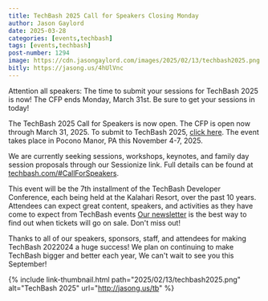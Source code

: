 ```yaml
---
title: TechBash 2025 Call for Speakers Closing Monday
author: Jason Gaylord
date: 2025-03-28
categories: [events,techbash]
tags: [events,techbash]
post-number: 1294
image: https://cdn.jasongaylord.com/images/2025/02/13/techbash2025.png
bitly: https://jasong.us/4hUlVnc
---
```


Attention all speakers: The time to submit your sessions for TechBash 2025 is now! The CFP ends Monday, March 31st. Be sure to get your sessions in today!

The TechBash 2025 Call for Speakers is now open. The CFP is open now through March 31, 2025. To submit to TechBash 2025, [click here](https://jasong.us/tb2025cfp). The event takes place in Pocono Manor, PA this November 4-7, 2025.

We are currently seeking sessions, workshops, keynotes, and family day session proposals through our Sessionize link. Full details can be found at [techbash.com/#CallForSpeakers](https://jasong.us/tbcfp). 

This event will be the 7th installment of the TechBash Developer Conference, each being held at the Kalahari Resort, over the past 10 years. Attendees can expect great content, speakers, and activities as they have come to expect from TechBash events [Our newsletter](https://jasong.us/3rXsRHP) is the best way to find out when tickets will go on sale. Don't miss out!

Thanks to all of our speakers, sponsors, staff, and attendees for making TechBash 2022024 a huge success! We plan on continuing to make TechBash bigger and better each year, We can't wait to see you this September!

{% include link-thumbnail.html path="2025/02/13/techbash2025.png" alt="TechBash 2025" url="http://jasong.us/tb" %}